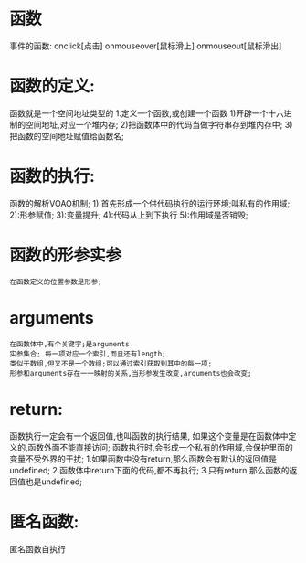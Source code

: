 # 函数
事件的函数: onclick[点击]   onmouseover[鼠标滑上]
onmouseout[鼠标滑出]
# 函数的定义:
函数就是一个空间地址类型的
1.定义一个函数,或创建一个函数
  1)开辟一个十六进制的空间地址,对应一个堆内存;
  2)把函数体中的代码当做字符串存到堆内存中;
  3)把函数的空间地址赋值给函数名;
# 函数的执行: 
   函数的解析VOAO机制;
   1):首先形成一个供代码执行的运行环境;叫私有的作用域;
   2):形参赋值;
   3):变量提升;
   4):代码从上到下执行
   5):作用域是否销毁;
# 函数的形参实参
    在函数定义的位置参数是形参;
# arguments
    在函数体中,有个关键字;是arguments
    实参集合; 每一项对应一个索引,而且还有length;
    类似于数组,但又不是一个数组;可以通过索引获取到其中的每一项;
    形参和arguments存在一一映射的关系,当形参发生改变,arguments也会改变;
# return:
函数执行一定会有一个返回值,也叫函数的执行结果,
如果这个变量是在函数体中定义的,函数外面不能直接访问;
函数执行时,会形成一个私有的作用域,会保护里面的变量不受外界的干扰;
1.如果函数中没有return,那么函数会有默认的返回值是undefined;
2.函数体中return下面的代码,都不再执行;
3.只有return,那么函数的返回值也是undefined;
# 匿名函数:
匿名函数自执行